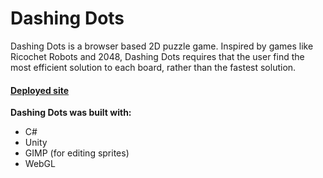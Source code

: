 # Dashing Dots

Dashing Dots is a browser based 2D puzzle game. Inspired by games like Ricochet Robots and 2048, Dashing Dots requires that the user find the most efficient solution to each board, rather than the fastest solution.   

#### [Deployed site](https://isaacmillercodes.tech/dashing-dots/)

**Dashing Dots was built with:**

* C#
* Unity
* GIMP (for editing sprites)
* WebGL
